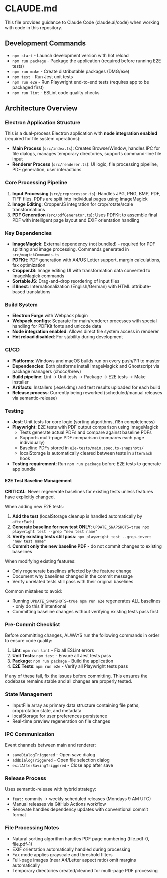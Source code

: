 # CLAUDE.md

This file provides guidance to Claude Code (claude.ai/code) when working with code in this repository.

## Development Commands

- `npm start` - Launch development version with hot reload
- `npm run package` - Package the application (required before running E2E tests)
- `npm run make` - Create distributable packages (DMG/exe)
- `npm test` - Run Jest unit tests
- `npm run e2e` - Run Playwright end-to-end tests (requires app to be packaged first)
- `npm run lint` - ESLint code quality checks

## Architecture Overview

### Electron Application Structure

This is a dual-process Electron application with **node integration enabled** (required for file system operations):

- **Main Process** (`src/index.ts`): Creates BrowserWindow, handles IPC for file dialogs, manages temporary directories, supports command-line file input
- **Renderer Process** (`src/renderer.ts`): UI logic, file processing pipeline, PDF generation, user interactions

### Core Processing Pipeline

1. **Input Processing** (`src/preprocessor.ts`): Handles JPG, PNG, BMP, PDF, TIFF files. PDFs are split into individual pages using ImageMagick
2. **Image Editing**: CropperJS integration for crop/rotate/scale transformations 
3. **PDF Generation** (`src/pdfGenerator.ts`): Uses PDFKit to assemble final PDF with intelligent page layout and EXIF orientation handling

### Key Dependencies

- **ImageMagick**: External dependency (not bundled) - required for PDF splitting and image processing. Commands generated in `src/magickCommands.ts`
- **PDFKit**: PDF generation with A4/US Letter support, margin calculations, fax optimization
- **CropperJS**: Image editing UI with transformation data converted to ImageMagick commands
- **SortableJS**: Drag-and-drop reordering of input files
- **i18next**: Internationalization (English/German) with HTML attribute-based translations

### Build System

- **Electron Forge** with Webpack plugin
- **Webpack configs**: Separate for main/renderer processes with special handling for PDFKit fonts and unicode data
- **Node integration enabled**: Allows direct file system access in renderer
- **Hot reload disabled**: For stability during development

### CI/CD

- **Platforms**: Windows and macOS builds run on every push/PR to master
- **Dependencies**: Both platforms install ImageMagick and Ghostscript via package managers (choco/brew)
- **Build pipeline**: Lint → Unit tests → Package → E2E tests → Make installer
- **Artifacts**: Installers (.exe/.dmg) and test results uploaded for each build
- **Release process**: Currently being reworked (scheduled/manual releases via semantic-release)

### Testing

- **Jest**: Unit tests for core logic (sorting algorithms, i18n completeness)
- **Playwright**: E2E tests with PDF output comparison using ImageMagick
  - Tests generate actual PDFs and compare against baseline PDFs
  - Supports multi-page PDF comparison (compares each page individually)
  - Baseline PDFs stored in `e2e-tests/main.spec.ts-snapshots/`
  - localStorage is automatically cleared between tests in `afterEach` hook
- **Testing requirement**: Run `npm run package` before E2E tests to generate app bundle

#### E2E Test Baseline Management

**CRITICAL**: Never regenerate baselines for existing tests unless features have explicitly changed.

When adding new E2E tests:
1. **Add the test** (localStorage cleanup is handled automatically by `afterEach`)
2. **Generate baseline for new test ONLY**: `UPDATE_SNAPSHOTS=true npx playwright test --grep "new test name"`
3. **Verify existing tests still pass**: `npx playwright test --grep-invert "new test name"`
4. **Commit only the new baseline PDF** - do not commit changes to existing baselines

When modifying existing features:
- Only regenerate baselines affected by the feature change
- Document why baselines changed in the commit message
- Verify unrelated tests still pass with their original baselines

Common mistakes to avoid:
- Running `UPDATE_SNAPSHOTS=true npm run e2e` regenerates ALL baselines - only do this if intentional
- Committing baseline changes without verifying existing tests pass first

### Pre-Commit Checklist

Before committing changes, ALWAYS run the following commands in order to ensure code quality:

1. **Lint**: `npm run lint` - Fix all ESLint errors
2. **Unit Tests**: `npm test` - Ensure all Jest tests pass
3. **Package**: `npm run package` - Build the application
4. **E2E Tests**: `npm run e2e` - Verify all Playwright tests pass

If any of these fail, fix the issues before committing. This ensures the codebase remains stable and all changes are properly tested.

### State Management

- InputFile array as primary data structure containing file paths, crop/rotation state, and metadata
- localStorage for user preferences persistence  
- Real-time preview regeneration on file changes

### IPC Communication

Event channels between main and renderer:
- `saveDialogTriggered` - Open save dialog
- `addDialogTriggered` - Open file selection dialog  
- `exitAfterSavingTriggered` - Close app after save

### Release Process

Uses semantic-release with hybrid strategy:
- `feat:` commits → weekly scheduled releases (Mondays 9 AM UTC)
- Manual releases via GitHub Actions workflow
- Renovate handles dependency updates with conventional commit format

### File Processing Notes

- Natural sorting algorithm handles PDF page numbering (file.pdf-0, file.pdf-1)
- EXIF orientation automatically handled during processing
- Fax mode applies grayscale and threshold filters
- Full-page images (near A4/Letter aspect ratio) omit margins automatically
- Temporary directories created/cleaned for multi-page PDF processing